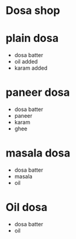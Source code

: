 # Dosa shop

# plain dosa
* dosa batter
* oil added
* karam added

# paneer dosa
* dosa batter
* paneer
* karam
* ghee

# masala dosa
* dosa batter
* masala
* oil

# Oil dosa
* dosa batter
* oil

